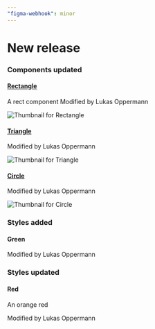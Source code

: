 ```yaml
---
"figma-webhook": minor
---
```

# New release
 

### Components updated
#### [Rectangle](https://www.figma.com/file/HD7FUvOEHLtWvWuhu1AUaJ?node-id=1:3)
A rect component
Modified by Lukas Oppermann


![Thumbnail for Rectangle](https://s3-alpha.figma.com/checkpoints/DIZ/mJz/qNX4AqxaqN6YtdG6/component_thumbnail_0.png?X-Amz-Algorithm=AWS4-HMAC-SHA256&X-Amz-Credential=AKIAQ4GOSFWCSANKSHNE%2F20221208%2Fus-west-2%2Fs3%2Faws4_request&X-Amz-Date=20221208T000000Z&X-Amz-Expires=604800&X-Amz-SignedHeaders=host&X-Amz-Signature=4335a8c17fb373bf3558a85a639feb4bfaea85a14f2a837a79cde783e22f3b3e)


#### [Triangle](https://www.figma.com/file/HD7FUvOEHLtWvWuhu1AUaJ?node-id=7:13)

Modified by Lukas Oppermann


![Thumbnail for Triangle](https://s3-alpha.figma.com/checkpoints/tq6/962/gS3EWTiUetAXKQKM/component_thumbnail_0.png?X-Amz-Algorithm=AWS4-HMAC-SHA256&X-Amz-Credential=AKIAQ4GOSFWCSANKSHNE%2F20221208%2Fus-west-2%2Fs3%2Faws4_request&X-Amz-Date=20221208T000000Z&X-Amz-Expires=604800&X-Amz-SignedHeaders=host&X-Amz-Signature=1e6b1e3efd99d7557ec108f964735b8326117d0245ab087b567ed306e5cab0f0)


#### [Circle](https://www.figma.com/file/HD7FUvOEHLtWvWuhu1AUaJ?node-id=3:8)

Modified by Lukas Oppermann


![Thumbnail for Circle](https://s3-alpha.figma.com/checkpoints/XIC/Cst/FO4hThPT9SqCwjgI/component_thumbnail_1.png?X-Amz-Algorithm=AWS4-HMAC-SHA256&X-Amz-Credential=AKIAQ4GOSFWCSANKSHNE%2F20221208%2Fus-west-2%2Fs3%2Faws4_request&X-Amz-Date=20221208T000000Z&X-Amz-Expires=604800&X-Amz-SignedHeaders=host&X-Amz-Signature=0726132620222d45c6823a3b80c5ecaa2d7fadd6bb626cbc90ecbbec972afabb)



### Styles added
#### Green


Modified by Lukas Oppermann


### Styles updated
#### Red
An orange red

Modified by Lukas Oppermann

